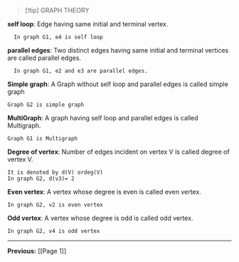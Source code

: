 >[!tip] GRAPH THEORY 

**self loop**: Edge having same initial and terminal vertex.
```
  In graph G1, e4 is self loop
  ```
  
**parallel edges**: Two distinct edges having same initial and terminal vertices are called parallel edges.
```
  In graph G1, e2 and e3 are parallel edges.
  ```

**Simple graph**: A Graph without self loop and parallel edges is called simple graph
```
Graph G2 is simple graph
```

**MultiGraph**: A graph having self loop and parallel edges is called Multigraph.
```
Graph G1 is Multigraph 
```

**Degree of vertex**: Number of edges incident on vertex V is called degree of vertex V.
```
It is denoted by d(V) ordeg(V)
In graph G2, d(v3)= 2
```

**Even vertex**: A vertex whose degree is even is called even vertex.
```
In graph G2, v2 is even vertex
```

**Odd vertex**: A vertex whose degree is odd is called odd vertex.
```
In graph G2, v4 is odd vertex 
```

---
**Previous:** [[Page 1]]